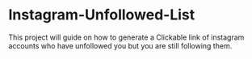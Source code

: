 # Instagram-Unfollowed-List
This project will guide on how to generate a Clickable link of instagram accounts who have unfollowed you but you are still following them.
